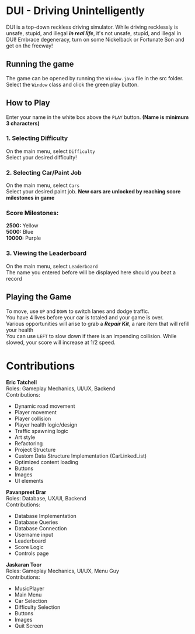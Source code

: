 # DUI - Driving Unintelligently   
   
DUI is a top-down reckless driving simulator. While driving recklessly is unsafe, stupid, and illegal ***in real life***, it's not unsafe, stupid, and illegal in 
DUI! Embrace degeneracy, turn on some Nickelback or Fortunate Son and get on the freeway!

## Running the game
The game can be opened by running the `Window.java` file in the src folder. Select the `Window` class and click the green play button.

## How to Play
Enter your name in the white box above the `PLAY` button. **(Name is minimum 3 characters)**   
   
### 1. Selecting Difficulty   
On the main menu, select `Difficulty`   
Select your desired difficulty!
   
### 2. Selecting Car/Paint Job   
On the main menu, select `Cars`   
Select your desired paint job. **New cars are unlocked by reaching score milestones in game**   
### Score Milestones:
**2500:** Yellow   
**5000:** Blue   
**10000:** Purple   
   
### 3. Viewing the Leaderboard   
On the main menu, select `Leaderboard`   
The name you entered before will be displayed here should you beat a record   
   
## Playing the Game
To move, use `UP` and `DOWN` to switch lanes and dodge traffic.   
You have 4 lives before your car is totaled and your game is over.   
Various opportunities will arise to grab a ***Repair Kit***, a rare item that will refill your health   
You can use `LEFT` to slow down if there is an impending collision. While slowed, your score will increase at 1/2 speed.   

# Contributions
**Eric Tatchell**   
Roles: Gameplay Mechanics, UI/UX, Backend   
Contributions:   
 - Dynamic road movement   
 - Player movement   
 - Player collision   
 - Player health logic/design   
 - Traffic spawning logic   
 - Art style   
 - Refactoring   
 - Project Structure   
 - Custom Data Structure Implementation (CarLinkedList)   
 - Optimized content loading   
 - Buttons
 - Images
 - UI elements   
   
**Pavanpreet Brar**   
Roles: Database, UX/UI, Backend   
Contributions:   
 - Database Implementation   
 - Database Queries   
 - Database Connection   
 - Username input   
 - Leaderboard   
 - Score Logic   
 - Controls page
   
**Jaskaran Toor**   
Roles: Gameplay Mechanics, UI/UX, Menu Guy   
Contributions:   
 - MusicPlayer   
 - Main Menu   
 - Car Selection   
 - Difficulty Selection   
 - Buttons   
 - Images   
 - Quit Screen   
